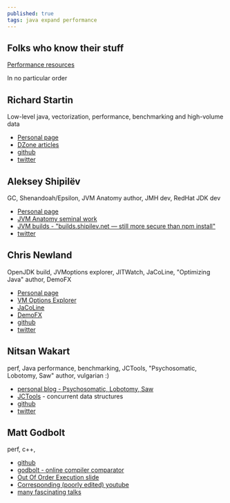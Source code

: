 ```yaml
---
published: true
tags: java expand performance
---
```

## Folks who know their stuff

[Performance resources](https://github.com/mfleming/performance-resources/blob/master/README.md)

In no particular order

## Richard Startin

Low-level java, vectorization, performance, benchmarking and high-volume data
- [Personal page](https://richardstartin.github.io)
- [DZone articles](https://dzone.com/users/3194047/richardstartin.html)
- [github](https://github.com/richardstartin)
- [twitter](twitter.com/richardstartin)

## Aleksey Shipilëv

GC, Shenandoah/Epsilon, JVM Anatomy author, JMH dev, RedHat JDK dev
- [Personal page](https://shipilev.net)
- [JVM Anatomy seminal work](https://shipilev.net/jvm/anatomy-quarks/)
- [JVM builds - "builds.shipilev.net — still more secure than npm install"](https://builds.shipilev.net)
- [twitter](https://twitter.com/shipilev)

## Chris Newland

OpenJDK build, JVMoptions explorer, JITWatch, JaCoLine, "Optimizing Java" author, DemoFX
- [Personal page](https://www.chriswhocodes.com)
- [VM Options Explorer](https://chriswhocodes.com/vm-options-explorer.html)
- [JaCoLine](https://jacoline.dev/inspect)
- [DemoFX](https://github.com/chriswhocodes/DemoFX)
- [github](https://github.com/chriswhocodes)
- [twitter](https://twitter.com/chriswhocodes)

## Nitsan Wakart
perf, Java performance, benchmarking, JCTools, "Psychosomatic, Lobotomy, Saw" author, vulgarian :)
- [personal blog - Psychosomatic, Lobotomy, Saw](http://psy-lob-saw.blogspot.com)
- [JCTools](http://jctools.github.io/JCTools/) - concurrent data structures
- [github](https://github.com/nitsanw)
- [twitter](https://twitter.com/nitsanw)

## Matt Godbolt
perf, c++,
- [github](https://github.com/mattgodbolt)
- [godbolt - online compiler comparator](https://godbolt.org)
- [Out Of Order Execution slide](https://mattgodbolt.github.io/ooo/#/)
- [Corresponding (poorly edited) youtube](https://www.youtube.com/watch?v=hgcNM-6wr34)
- [many fascinating talks](https://www.google.com/search?q=matt+godbolt+talks)